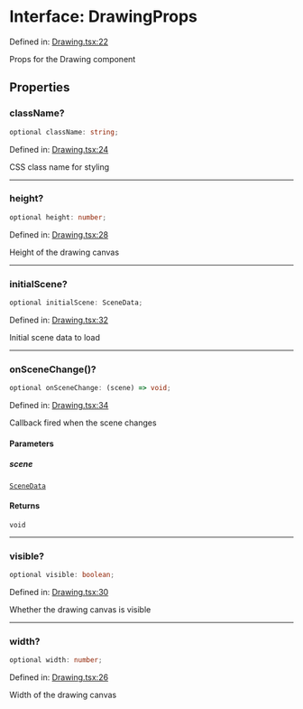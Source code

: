 # Interface: DrawingProps

Defined in: [Drawing.tsx:22](https://github.com/Capstone-Projects-2025-Fall/project-001-sketch2screen/blob/f6427b83281d7a02723fc969f7748696727ec7bf/frontend/src/App/Drawing.tsx#L22)

Props for the Drawing component

## Properties

### className?

```ts
optional className: string;
```

Defined in: [Drawing.tsx:24](https://github.com/Capstone-Projects-2025-Fall/project-001-sketch2screen/blob/f6427b83281d7a02723fc969f7748696727ec7bf/frontend/src/App/Drawing.tsx#L24)

CSS class name for styling

***

### height?

```ts
optional height: number;
```

Defined in: [Drawing.tsx:28](https://github.com/Capstone-Projects-2025-Fall/project-001-sketch2screen/blob/f6427b83281d7a02723fc969f7748696727ec7bf/frontend/src/App/Drawing.tsx#L28)

Height of the drawing canvas

***

### initialScene?

```ts
optional initialScene: SceneData;
```

Defined in: [Drawing.tsx:32](https://github.com/Capstone-Projects-2025-Fall/project-001-sketch2screen/blob/f6427b83281d7a02723fc969f7748696727ec7bf/frontend/src/App/Drawing.tsx#L32)

Initial scene data to load

***

### onSceneChange()?

```ts
optional onSceneChange: (scene) => void;
```

Defined in: [Drawing.tsx:34](https://github.com/Capstone-Projects-2025-Fall/project-001-sketch2screen/blob/f6427b83281d7a02723fc969f7748696727ec7bf/frontend/src/App/Drawing.tsx#L34)

Callback fired when the scene changes

#### Parameters

##### scene

[`SceneData`](../type-aliases/SceneData.md)

#### Returns

`void`

***

### visible?

```ts
optional visible: boolean;
```

Defined in: [Drawing.tsx:30](https://github.com/Capstone-Projects-2025-Fall/project-001-sketch2screen/blob/f6427b83281d7a02723fc969f7748696727ec7bf/frontend/src/App/Drawing.tsx#L30)

Whether the drawing canvas is visible

***

### width?

```ts
optional width: number;
```

Defined in: [Drawing.tsx:26](https://github.com/Capstone-Projects-2025-Fall/project-001-sketch2screen/blob/f6427b83281d7a02723fc969f7748696727ec7bf/frontend/src/App/Drawing.tsx#L26)

Width of the drawing canvas
